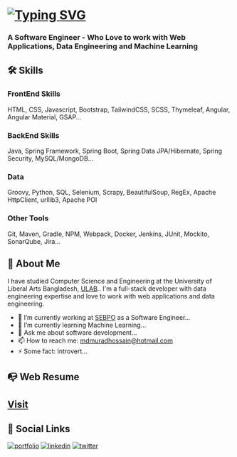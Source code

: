 
# [![Typing SVG](https://readme-typing-svg.herokuapp.com?lines=Hi%2C+I'm+Md+Murad+Hossain!+%F0%9F%91%8B)](https://git.io/typing-svg)

  ### A Software Engineer - Who Love to work with Web Applications, Data Engineering and Machine Learning

## 🛠 Skills
### FrontEnd Skills
HTML, CSS, Javascript, Bootstrap, TailwindCSS, SCSS, Thymeleaf, Angular, Angular Material, GSAP...
### BackEnd Skills
Java, Spring Framework, Spring Boot, Spring Data JPA/Hibernate, Spring Security, MySQL/MongoDB...
### Data
Groovy, Python, SQL, Selenium, Scrapy, BeautifulSoup, RegEx, Apache HttpClient, urllib3, Apache POI
### Other Tools
Git, Maven, Gradle, NPM, Webpack, Docker, Jenkins, JUnit, Mockito, SonarQube, Jira...
## 🚀 About Me

I have studied Computer Science and Engineering at the University of Liberal Arts Bangladesh, [ULAB](https://ulab.edu.bd/).. 
I'm a full-stack developer with data engineering expertise and love to work with web applications and data engineering.

- 🔭 I’m currently working at [SEBPO](https://sebpo.com/) as a Software Engineer...
- 🌱 I’m currently learning Machine Learning...
- 💬 Ask me about software development... 
- 📫 How to reach me: mdmuradhossain@hotmail.com
- ⚡ Some fact: Introvert...
## 📭 Web Resume
[Visit](https://mdmuradhossain.github.io/resume/)
---
## 🔗 Social Links
[![portfolio](https://img.shields.io/badge/my_portfolio-000?style=for-the-badge&logo=ko-fi&logoColor=white)](https://mdmuradhossain.github.io/portfolio/)
[![linkedin](https://img.shields.io/badge/linkedin-0A66C2?style=for-the-badge&logo=linkedin&logoColor=white)](https://www.linkedin.com/in/mdmuradhossain/)
[![twitter](https://img.shields.io/badge/twitter-1DA1F2?style=for-the-badge&logo=twitter&logoColor=white)](https://twitter.com/murad_io)

